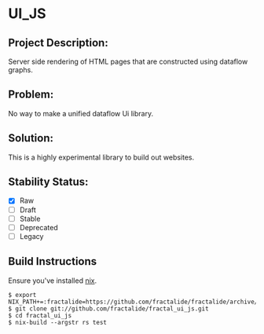 # UI_JS

## Project Description:

Server side rendering of HTML pages that are constructed using dataflow graphs.

## Problem:

No way to make a unified dataflow Ui library.

## Solution:

This is a highly experimental library to build out websites.

## Stability Status:

- [x] Raw
- [ ] Draft
- [ ] Stable
- [ ] Deprecated
- [ ] Legacy

## Build Instructions
Ensure you've installed [nix](https://nixos.org/nix).
```
$ export NIX_PATH+=:fractalide=https://github.com/fractalide/fractalide/archive/v20170218.tar.gz
$ git clone git://github.com/fractalide/fractal_ui_js.git
$ cd fractal_ui_js
$ nix-build --argstr rs test
```
